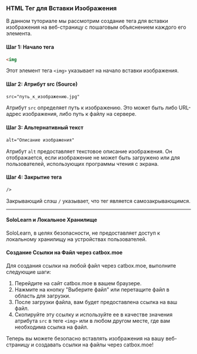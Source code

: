 ### HTML Тег для Вставки Изображения

В данном туториале мы рассмотрим создание тега для вставки изображения на веб-страницу с пошаговым объяснением каждого его элемента.

#### Шаг 1: Начало тега
```html
<img
```
Этот элемент тега `<img>` указывает на начало вставки изображения.

#### Шаг 2: Атрибут src (Source)
```html
src="путь_к_изображению.jpg"
```
Атрибут `src` определяет путь к изображению. Это может быть либо URL-адрес изображения, либо путь к файлу на сервере.

#### Шаг 3: Альтернативный текст
```html
alt="Описание изображения"
```
Атрибут `alt` предоставляет текстовое описание изображения. Он отображается, если изображение не может быть загружено или для пользователей, использующих программы чтения с экрана.

#### Шаг 4: Закрытие тега
```html
/>
```
Закрывающий слэш `/` указывает, что тег является самозакрывающимся.

---

#### SoloLearn и Локальное Хранилище

SoloLearn, в целях безопасности, не предоставляет доступ к локальному хранилищу на устройствах пользователей.

#### Создание Ссылки на Файл через catbox.moe

Для создания ссылки на любой файл через catbox.moe, выполните следующие шаги:

1. Перейдите на сайт catbox.moe в вашем браузере.
2. Нажмите на кнопку "Выберите файл" или перетащите файл в область для загрузки.
3. После загрузки файла, вам будет предоставлена ссылка на ваш файл.
4. Скопируйте эту ссылку и используйте ее в качестве значения атрибута `src` в теге `<img>` или в любом другом месте, где вам необходима ссылка на файл.

Теперь вы можете безопасно вставлять изображения на вашу веб-страницу и создавать ссылки на файлы через catbox.moe!
